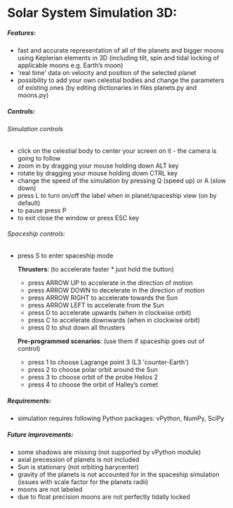 # Solar System Simulation 3D:

##### Features:
* fast and accurate representation of all of the planets and bigger moons using Keplerian elements in 3D (including tilt, spin and tidal locking of applicable moons e.g. Earth’s moon)
* 'real time' data on velocity and position of the selected planet
* possibility to add your own celestial bodies and change the parameters of existing ones (by editing dictionaries in files planets.py and moons.py)

##### Controls:

###### Simulation controls 
* click on the celestial body to center your screen on it - the camera is going to follow
* zoom in by dragging your mouse holding down ALT key
* rotate by dragging your mouse holding down CTRL key
* change the speed of the simulation by pressing Q (speed up) or A (slow down)
* press L to turn on/off the label when in planet/spaceship view (on by default)
* to pause press P
* to exit close the window or press ESC key

###### Spaceship controls:

* press S to enter spaceship mode

    **Thrusters**: (to accelerate faster * just hold the button)
    
    * press ARROW UP to accelerate in the direction of motion
    * press ARROW DOWN to decelerate in the direction of motion 
    * press ARROW RIGHT to accelerate towards the Sun
    * press ARROW LEFT to accelerate from the Sun 
    * press D to accelerate upwards (when in clockwise orbit)
    * press C to accelerate downwards (when in clockwise orbit)
    * press 0 to shut down all thrusters
    
    **Pre-programmed scenarios**: (use them if spaceship goes out of control)
    * press 1 to choose Lagrange point 3 (L3 'counter-Earth')
    * press 2 to choose polar orbit around the Sun
    * press 3 to choose orbit of the probe Helios 2
    * press 4 to choose the orbit of Halley’s comet


##### Requirements:
* simulation requires following Python packages: vPython, NumPy, SciPy


##### Future improvements: 
* some shadows are missing (not supported by vPython module)
* axial precession of planets is not included
* Sun is stationary (not orbiting barycenter)
* gravity of the planets is not accounted for in the spaceship simulation (issues with scale factor for the planets radii)
* moons are not labeled
* due to float precision moons are not perfectly tidally locked 
